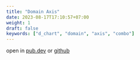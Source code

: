 ```yaml
---
title: "Domain Axis"
date: 2023-08-17T17:10:57+07:00
weight: 1
draft: false
keywords: ["d_chart", "domain", "axis", "combo"]
---
```


open in [pub.dev](https://pub.dev/packages/d_chart) or [github](https://github.com/indratrisnar/d_chart)
